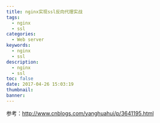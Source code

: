 ```yaml
---
title: nginx实现ssl反向代理实战
tags:
  - nginx
  - ssl
categories:
  - Web server
keywords:
  - nginx
  - ssl
description:
  - nginx
  - ssl
toc: false
date: 2017-04-26 15:03:19
thumbnail:
banner:
---
```

参考：http://www.cnblogs.com/yanghuahui/p/3641195.html